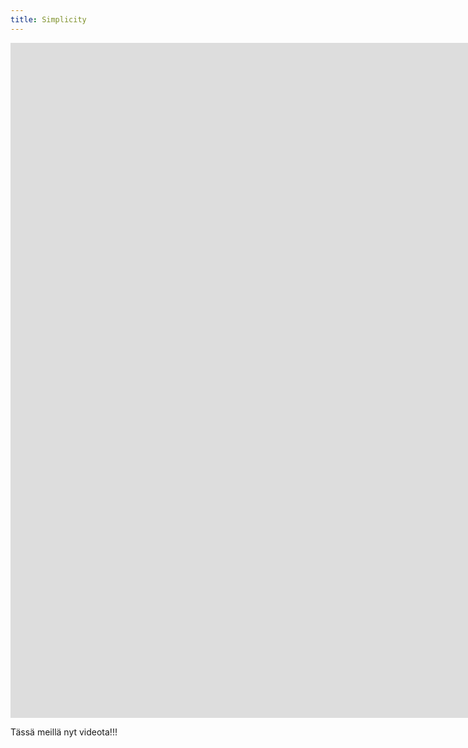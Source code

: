 ```yaml
---
title: Simplicity
---
```


<iframe width="1920" height="1080" src="https://www.youtube-nocookie.com/embed/o-kgUy5CypA" frameborder="0" allow="accelerometer; autoplay; encrypted-media; gyroscope; picture-in-picture" allowfullscreen></iframe>

Tässä meillä nyt videota!!!
